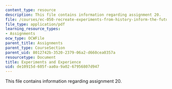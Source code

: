 ```yaml
---
content_type: resource
description: This file contains information regarding assignment 20.
file: /courses/ec-050-recreate-experiments-from-history-inform-the-future-from-the-past-galileo-january-iap-2010/de10915d605faa0a9a0267956807d947_MITEC_050IAP10_assn20.pdf
file_type: application/pdf
learning_resource_types:
- Assignments
ocw_type: OCWFile
parent_title: Assignments
parent_type: CourseSection
parent_uid: 8012742b-3520-2379-06a2-d660cea0357a
resourcetype: Document
title: Experiments and Experience
uid: de10915d-605f-aa0a-9a02-67956807d947
---
```

This file contains information regarding assignment 20.

